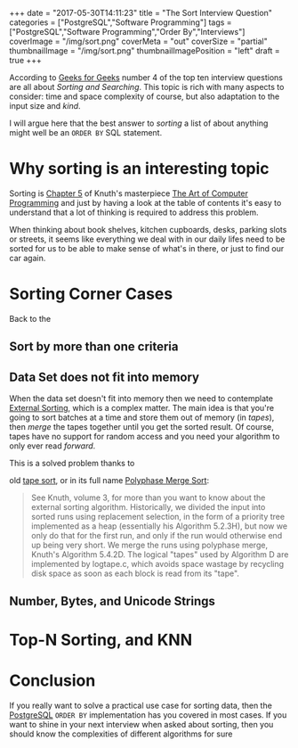 +++
date = "2017-05-30T14:11:23" 
title = "The Sort Interview Question"
categories = ["PostgreSQL","Software Programming"]
tags = ["PostgreSQL","Software Programming","Order By","Interviews"]
coverImage = "/img/sort.png"
coverMeta = "out"
coverSize = "partial"
thumbnailImage = "/img/sort.png"
thumbnailImagePosition = "left"
draft = true
+++

According
to
[Geeks for Geeks](http://www.geeksforgeeks.org/top-10-algorithms-in-interview-questions/) number
4 of the top ten interview questions are all about *Sorting and Searching*.
This topic is rich with many aspects to consider: time and space complexity
of course, but also adaptation to the input size and *kind*.

I will argue here that the best answer to *sorting* a list of about anything
might well be an `ORDER BY` SQL statement.

<!--more-->
<!--toc-->

# Why sorting is an interesting topic

Sorting
is
[Chapter 5](https://en.wikipedia.org/wiki/The_Art_of_Computer_Programming#Volume_3.C2.A0.E2.80.93_Sorting_and_Searching) of
Knuth's
masterpiece
[The Art of Computer Programming](https://en.wikipedia.org/wiki/The_Art_of_Computer_Programming) and
just by having a look at the table of contents it's easy to understand that
a lot of thinking is required to address this problem.

When thinking about book shelves, kitchen cupboards, desks, parking slots or
streets, it seems like everything we deal with in our daily lifes need to be
sorted for us to be able to make sense of what's in there, or just to find
our car again.


# Sorting Corner Cases

Back to the 

## Sort by more than one criteria

## Data Set does not fit into memory

When the data set doesn't fit into memory then we need to
contemplate
[External Sorting](https://en.wikipedia.org/wiki/External_Sorting), which is
a complex matter. The main idea is that you're going to sort batches at a
time and store them out of memory (in *tapes*), then *merge* the tapes
together until you get the sorted result. Of course, tapes have no support
for random access and you need your algorithm to only ever read *forward*.

This is a solved problem thanks to 

old [tape sort](https://doxygen.postgresql.org/tuplesort_8c_source.html), or
in its full
name
[Polyphase Merge Sort](https://en.wikipedia.org/wiki/Polyphase_merge_sort):

> See Knuth, volume 3, for more than you want to know about the external
> sorting algorithm.  Historically, we divided the input into sorted runs
> using replacement selection, in the form of a priority tree implemented
> as a heap (essentially his Algorithm 5.2.3H), but now we only do that
> for the first run, and only if the run would otherwise end up being very
> short.  We merge the runs using polyphase merge, Knuth's Algorithm
> 5.4.2D.  The logical "tapes" used by Algorithm D are implemented by
> logtape.c, which avoids space wastage by recycling disk space as soon
> as each block is read from its "tape".


## Number, Bytes, and Unicode Strings

# Top-N Sorting, and KNN

# Conclusion

If you really want to solve a practical use case for sorting data, then
the [PostgreSQL](https://www.postgresql.org) `ORDER BY` implementation has
you covered in most cases. If you want to shine in your next interview when
asked about sorting, then you should know the complexities of different
algorithms for sure
